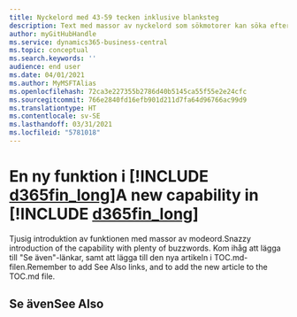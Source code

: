 ```yaml
---
title: Nyckelord med 43-59 tecken inklusive blanksteg
description: Text med massor av nyckelord som sökmotorer kan söka efter.
author: myGitHubHandle
ms.service: dynamics365-business-central
ms.topic: conceptual
ms.search.keywords: ''
audience: end user
ms.date: 04/01/2021
ms.author: MyMSFTAlias
ms.openlocfilehash: 72ca3e227355b2786d40b5145ca55f55e2e24cfc
ms.sourcegitcommit: 766e2840fd16efb901d211d7fa64d96766ac99d9
ms.translationtype: HT
ms.contentlocale: sv-SE
ms.lasthandoff: 03/31/2021
ms.locfileid: "5781018"
---
```

# <a name="a-new-capability-in-d365fin_long"></a><span data-ttu-id="90ed5-103">En ny funktion i [!INCLUDE [d365fin_long](includes/d365fin_long_md.md)]</span><span class="sxs-lookup"><span data-stu-id="90ed5-103">A new capability in [!INCLUDE [d365fin_long](includes/d365fin_long_md.md)]</span></span>

<span data-ttu-id="90ed5-104">Tjusig introduktion av funktionen med massor av modeord.</span><span class="sxs-lookup"><span data-stu-id="90ed5-104">Snazzy introduction of the capability with plenty of buzzwords.</span></span> <span data-ttu-id="90ed5-105">Kom ihåg att lägga till "Se även"-länkar, samt att lägga till den nya artikeln i TOC.md-filen.</span><span class="sxs-lookup"><span data-stu-id="90ed5-105">Remember to add See Also links, and to add the new article to the TOC.md file.</span></span>  

## <a name="see-also"></a><span data-ttu-id="90ed5-106">Se även</span><span class="sxs-lookup"><span data-stu-id="90ed5-106">See Also</span></span>

